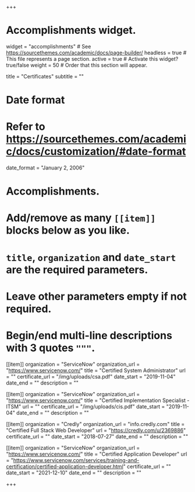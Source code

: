 +++
# Accomplishments widget.
widget = "accomplishments"  # See https://sourcethemes.com/academic/docs/page-builder/
headless = true  # This file represents a page section.
active = true  # Activate this widget? true/false
weight = 50  # Order that this section will appear.

title = "Certificates"
subtitle = ""

# Date format
#   Refer to https://sourcethemes.com/academic/docs/customization/#date-format
date_format = "January 2, 2006"

# Accomplishments.
#   Add/remove as many `[[item]]` blocks below as you like.
#   `title`, `organization` and `date_start` are the required parameters.
#   Leave other parameters empty if not required.
#   Begin/end multi-line descriptions with 3 quotes `"""`.


  
[[item]]
  organization = "ServiceNow"
  organization_url = "https://www.servicenow.com/"
  title = "Certified System Administrator"
  url = ""
  certificate_url = "/img/uploads/csa.pdf"
  date_start = "2019-11-04"
  date_end = ""
  description = ""



[[item]]
  organization = "ServiceNow"
  organization_url = "https://www.servicenow.com/"
  title = "Certified Implementation Specialist - ITSM"
  url = ""
  certificate_url = "/img/uploads/cis.pdf"
  date_start = "2019-11-04"
  date_end = ""
  description = ""


[[item]]
  organization = "Credly"
  organization_url = "info.credly.com"
  title = "Certified Full Stack Web Developer"
  url = "https://credly.com/u/2369886"
  certificate_url = ""
  date_start = "2018-07-27"
  date_end = ""
  description = ""


[[item]]
  organization = "ServiceNow"
  organization_url = "https://www.servicenow.com/"
  title = "Certified Application Developer"
  url = "https://www.servicenow.com/services/training-and-certification/certified-application-developer.html"
  certificate_url = ""
  date_start = "2021-12-10"
  date_end = ""
  description = ""




+++